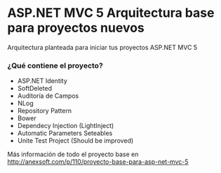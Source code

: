 # ASP.NET MVC 5 Arquitectura base para proyectos nuevos
Arquitectura planteada para iniciar tus proyectos ASP.NET MVC 5

### ¿Qué contiene el proyecto?
* ASP.NET Identity
* SoftDeleted
* Auditoría de Campos
* NLog
* Repository Pattern
* Bower
* Dependecy Injection (LightInject)
* Automatic Parameters Seteables
* Unite Test Project (Should be improved)

Más información de todo el proyecto base en
http://anexsoft.com/p/110/proyecto-base-para-asp-net-mvc-5
